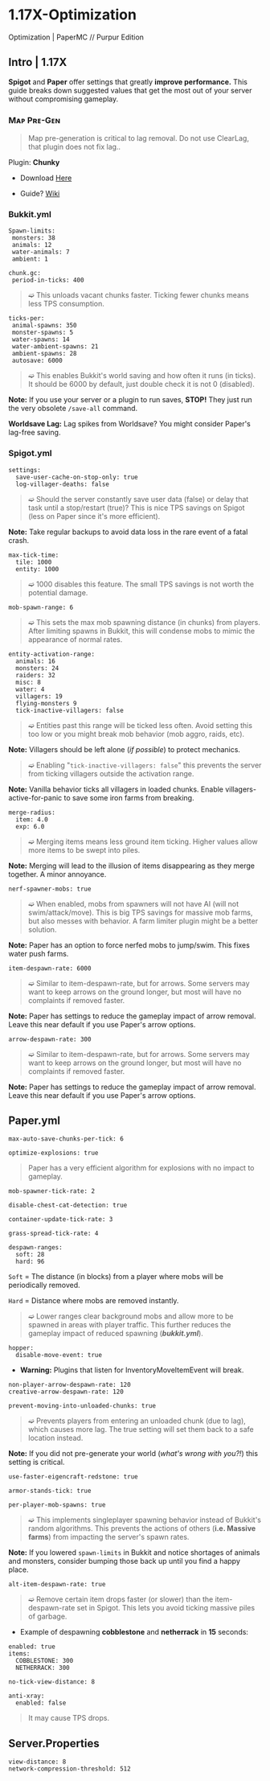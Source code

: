 # 1.17X-Optimization
Optimization | PaperMC // Purpur Edition

## Intro | 1.17X

**Spigot** and **Paper** offer settings that greatly **improve performance.** This guide breaks down suggested values that get the most out of your server without compromising gameplay.

### __Mᴀᴘ Pʀᴇ-Gᴇɴ__
> Map pre-generation is critical to lag removal. Do not use ClearLag, that plugin does not fix lag..

Plugin: **Chunky**

- Download [Here](https://www.spigotmc.org/resources/chunky.81534/)

- Guide? [Wiki](https://github.com/pop4959/Chunky/wiki)




### __Bukkit.yml__

```
Spawn-limits:
 monsters: 38
 animals: 12
 water-animals: 7
 ambient: 1
```
```
chunk.gc:
 period-in-ticks: 400
```
> ➫ This unloads vacant chunks faster. Ticking fewer chunks means less TPS consumption.

```
ticks-per:
 animal-spawns: 350
 monster-spawns: 5
 water-spawns: 14
 water-ambient-spawns: 21
 ambient-spawns: 28
 autosave: 6000
 ```
> ➫ This enables Bukkit's world saving and how often it runs (in ticks). It should be 6000 by default, just double check it is not 0 (disabled).

**Note:** If you use your server or a plugin to run saves, **STOP!** They just run the very obsolete `/save-all` command.

**Worldsave Lag:** Lag spikes from Worldsave? You might consider Paper's lag-free saving.


### __Spigot.yml__

```
settings:
  save-user-cache-on-stop-only: true
  log-villager-deaths: false
```
> ➫ Should the server constantly save user data (false) or delay that task until a stop/restart (true)? This is nice TPS savings on Spigot (less on Paper since it's more efficient).

**Note:** Take regular backups to avoid data loss in the rare event of a fatal crash.

```
max-tick-time:
  tile: 1000
  entity: 1000
```
> ➫ 1000 disables this feature. The small TPS savings is not worth the potential damage.

```
mob-spawn-range: 6
```
> ➫ This sets the max mob spawning distance (in chunks) from players. After limiting spawns in Bukkit, this will condense mobs to mimic the appearance of normal rates.

```
entity-activation-range:
  animals: 16
  monsters: 24
  raiders: 32
  misc: 8
  water: 4
  villagers: 19
  flying-monsters 9
  tick-inactive-villagers: false
```
> ➫ Entities past this range will be ticked less often. Avoid setting this too low or you might break mob behavior (mob aggro, raids, etc).

**Note:** Villagers should be left alone (*if possible*) to protect mechanics.

> ➫ Enabling "`tick-inactive-villagers: false`" this prevents the server from ticking villagers outside the activation range.

**Note:** Vanilla behavior ticks all villagers in loaded chunks. Enable villagers-active-for-panic to save some iron farms from breaking.

```
merge-radius:
  item: 4.0
  exp: 6.0
```
> ➫ Merging items means less ground item ticking. Higher values allow more items to be swept into piles.

**Note:** Merging will lead to the illusion of items disappearing as they merge together. A minor annoyance.

```
nerf-spawner-mobs: true
```
> ➫ When enabled, mobs from spawners will not have AI (will not swim/attack/move). This is big TPS savings for massive mob farms, but also messes with behavior. A farm limiter plugin might be a better solution.

**Note:** Paper has an option to force nerfed mobs to jump/swim. This fixes water push farms.

```
item-despawn-rate: 6000
```

> ➫ Similar to item-despawn-rate, but for arrows. Some servers may want to keep arrows on the ground longer, but most will have no complaints if removed faster.

**Note:** Paper has settings to reduce the gameplay impact of arrow removal. Leave this near default if you use Paper's arrow options.

```
arrow-despawn-rate: 300
```
> ➫ Similar to item-despawn-rate, but for arrows. Some servers may want to keep arrows on the ground longer, but most will have no complaints if removed faster.

**Note:** Paper has settings to reduce the gameplay impact of arrow removal. Leave this near default if you use Paper's arrow options.



## __Paper.yml__
```
max-auto-save-chunks-per-tick: 6
```

```
optimize-explosions: true
```
> Paper has a very efficient algorithm for explosions with no impact to gameplay.

```
mob-spawner-tick-rate: 2
```

```
disable-chest-cat-detection: true
```

```
container-update-tick-rate: 3
```

```
grass-spread-tick-rate: 4
```

```
despawn-ranges:
  soft: 28
  hard: 96
```

`Soft` = The distance (in blocks) from a player where mobs will be periodically removed.

`Hard` = Distance where mobs are removed instantly.

> ➫ Lower ranges clear background mobs and allow more to be spawned in areas with player traffic. This further reduces the gameplay impact of reduced spawning (***bukkit.yml***).

```
hopper:
  disable-move-event: true
```
- **Warning:** Plugins that listen for InventoryMoveItemEvent will break.

```
non-player-arrow-despawn-rate: 120
creative-arrow-despawn-rate: 120
```

```
prevent-moving-into-unloaded-chunks: true
```

> ➫ Prevents players from entering an unloaded chunk (due to lag), which causes more lag. The true setting will set them back to a safe location instead.

**Note:** If you did not pre-generate your world (*what's wrong with you?!*) this setting is critical.

```
use-faster-eigencraft-redstone: true
```

```
armor-stands-tick: true
```

```
per-player-mob-spawns: true
```
> ➫ This implements singleplayer spawning behavior instead of Bukkit's random algorithms. This prevents the actions of others (**i.e. Massive farms**) from impacting the server's spawn rates.

**Note:** If you lowered `spawn-limits` in Bukkit and notice shortages of animals and monsters, consider bumping those back up until you find a happy place.

```
alt-item-despawn-rate: true
```
> ➫ Remove certain item drops faster (or slower) than the item-despawn-rate set in Spigot. This lets you avoid ticking massive piles of garbage.

- Example of despawning **cobblestone** and **netherrack** in **15** seconds:
```
enabled: true
items:
  COBBLESTONE: 300
  NETHERRACK: 300
```

```
no-tick-view-distance: 8
```

```
anti-xray:
  enabled: false
```
> It may cause TPS drops.


## __Server.Properties__
```
view-distance: 8
network-compression-threshold: 512
```
